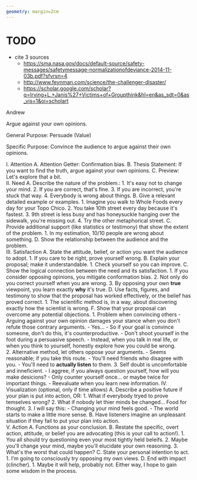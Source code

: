 ```yaml
---
geometry: margin=2cm
---
```


# TODO
- cite 3 sources
  - https://sma.nasa.gov/docs/default-source/safety-messages/safetymessage-normalizationofdeviance-2014-11-03b.pdf?sfvrsn=4
  - http://www.feynman.com/science/the-challenger-disaster/
  - https://scholar.google.com/scholar?q=Irving+L.+Janis%27+Victims+of+Groupthink&hl=en&as_sdt=0&as_vis=1&oi=scholart

Andrew

Argue against your own opinions.

General Purpose: Persuade (Value)

Specific Purpose: Convince the audience to argue against their own opinions.

  I.  Attention
	  A.  Attention Getter: Confirmation bias.
	  B.  Thesis Statement: If you want to find the truth, argue against your own opinions.
	  C.  Preview: Let's explore that a bit.  
 II.  Need
	  A.  Describe the nature of the problem.:
		  1. It's easy not to change your mind.
		  2. If you are correct, that's fine.
		  3. If you are incorrect, you're stuck that way.
		  4. Everybody is wrong about things.
	  B.  Give a relevant detailed example or examples.
		  1. Imagine you walk to Whole Foods every day for your Topo Chico.
		  2. You take 10th street every day because it's fastest.
		  3. 9th street is less busy and has honeysuckle hanging over the sidewalk, you're missing out.
		  4. Try the other metaphorical street.
	  C.  Provide additional support (like statistics or testimony) that show the extent of the problem.
		  1. In my estimation, 10/10 people are wrong about something.
	  D.  Show the relationship between the audience and the problem.  
III.  Satisfaction
	  A.  State the attitude, belief, or action you want the audience to adopt.
		  1. If you care to be right, prove yourself wrong.
	  B.  Explain your proposal; make it understandable.
		  1. Check yourself so you can improve.
	  C.  Show the logical connection between the need and its satisfaction.
		  1. If you consider opposing opinions, you mitigate conformation bias.
		  2. Not only do you correct yourself when you are wrong.
		  3. By opposing your own **true** viewpoint, you learn exactly **why** it's true.
	  D.  Use facts, figures, and testimony to show that the proposal has worked effectively, or the belief has proved correct.
		  1. The scientific method is, in a way, about discovering exactly how the scientist is wrong.
	  F.  Show that your proposal can overcome any potential objections.
		  1. Problem when convincing others
			  - Arguing against your own opinion damages your stance when you don't refute those contrary arguments.
			  - Yes...
			  - So if your goal is convince someone, don't do this, it's counterproductive.
			  - Don't shoot yourself in the foot during a persuasive speech.
			  - Instead, when you talk in real life, or when you think to yourself, honestly explore how you could be wrong.  
		  2. Alternative method, let others oppose your arguments.
			  - Seems reasonable; if you take this route.
			  - You'll need friends who disagree with you.
			  - You'll need to **actually listen** to them.
		  3. Self doubt is uncomfortable and inneficient.
			  - I aggree, if you always question yourself, how will you make desicions?
			  - Only counter yourself once... or maybe twice for important things.
			  - Reevaluate when you learn new information.
 IV.  Visualization (optional, only if time allows)
	  A.  Describe a positive future if your plan is put into action, OR:
		  1. What if everybody tryed to prove temselves wrong?
		  2. What if nobody let thier minds be changed... Food for thought.
		  3. I will say this:
			  - Changing your mind feels good.
   			  - The world starts to make a little more sense.
	  B.  Have listeners imagine an unpleasant situation if they fail to put your plan into action.  
  V.  Action
	  A.  Functions as your conclusion.
	  B.  Restate the specific, overt action, attitude, or belief you are advocating (this is your call to action!).
		  1. You all should try questioning even your most tightly held beleifs.
		  2. Maybe you'll change your mind, maybe you'll elucidate your own reasoning.
		  3. What's the worst that could happen?
	  C.  State your personal intention to act.
		  1. I'm going to consciously try opposing my own views.
	  D.  End with impact (clincher).
		  1. Maybe it will help, probably not. Either way, I hope to gain some wisdom in the process.
